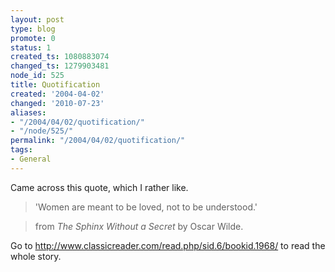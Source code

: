 ```yaml
---
layout: post
type: blog
promote: 0
status: 1
created_ts: 1080883074
changed_ts: 1279903481
node_id: 525
title: Quotification
created: '2004-04-02'
changed: '2010-07-23'
aliases:
- "/2004/04/02/quotification/"
- "/node/525/"
permalink: "/2004/04/02/quotification/"
tags:
- General
---
```

Came across this quote, which I rather like.

> 'Women are meant to be loved, not to be understood.'

>   from _The Sphinx Without a Secret_ by Oscar Wilde.

Go to <http://www.classicreader.com/read.php/sid.6/bookid.1968/> to read the whole story.

